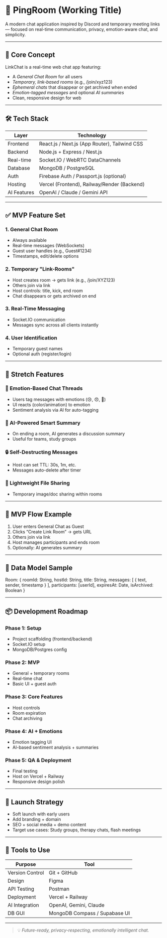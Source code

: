 # 🔗 PingRoom (Working Title)

A modern chat application inspired by Discord and temporary meeting links — focused on real-time communication, privacy, emotion-aware chat, and simplicity.

---

## 🧩 Core Concept

LinkChat is a real-time web chat app featuring:
- A *General Chat Room* for all users
- *Temporary, link-based rooms* (e.g., /join/xyz123)
- *Ephemeral chats* that disappear or get archived when ended
- *Emotion-tagged messages* and optional *AI summaries*
- Clean, responsive design for web

---

## 🛠 Tech Stack

| Layer        | Technology                         |
|--------------|-------------------------------------|
| Frontend     | React.js / Next.js (App Router), Tailwind CSS |
| Backend      | Node.js + Express / Nest.js        |
| Real-time    | Socket.IO / WebRTC DataChannels     |
| Database     | MongoDB / PostgreSQL                |
| Auth         | Firebase Auth / Passport.js (optional) |
| Hosting      | Vercel (Frontend), Railway/Render (Backend) |
| AI Features  | OpenAI / Claude / Gemini API        |

---

## ✅ MVP Feature Set

### 1. General Chat Room
- Always available
- Real-time messages (WebSockets)
- Guest user handles (e.g., Guest#1234)
- Timestamps, edit/delete options

### 2. Temporary "Link-Rooms"
- Host creates room → gets link (e.g., /join/XYZ123)
- Others join via link
- Host controls: title, kick, end room
- Chat disappears or gets archived on end

### 3. Real-Time Messaging
- Socket.IO communication
- Messages sync across all clients instantly

### 4. User Identification
- Temporary guest names
- Optional auth (register/login)

---

## 🌟 Stretch Features

### 💬 Emotion-Based Chat Threads
- Users tag messages with emotions (😢, 😠, 🎉)
- UI reacts (color/animation) to emotion
- Sentiment analysis via AI for auto-tagging

### 🧠 AI-Powered Smart Summary
- On ending a room, AI generates a discussion summary
- Useful for teams, study groups

### 🔒 Self-Destructing Messages
- Host can set TTL: 30s, 1m, etc.
- Messages auto-delete after timer

### 📎 Lightweight File Sharing
- Temporary image/doc sharing within rooms

---

## 🧪 MVP Flow Example

1. User enters General Chat as Guest
2. Clicks “Create Link Room” → gets URL
3. Others join via link
4. Host manages participants and ends room
5. Optionally: AI generates summary

---

## 🧱 Data Model Sample


Room: {
  roomId: String,
  hostId: String,
  title: String,
  messages: [ { text, sender, timestamp } ],
  participants: [userId],
  expiresAt: Date,
  isArchived: Boolean
}


---

## 📦 Development Roadmap

### Phase 1: Setup
- Project scaffolding (frontend/backend)
- Socket.IO setup
- MongoDB/Postgres config

### Phase 2: MVP
- General + temporary rooms
- Real-time chat
- Basic UI + guest auth

### Phase 3: Core Features
- Host controls
- Room expiration
- Chat archiving

### Phase 4: AI + Emotions
- Emotion tagging UI
- AI-based sentiment analysis + summaries

### Phase 5: QA & Deployment
- Final testing
- Host on Vercel + Railway
- Responsive design polish

---

## 🚀 Launch Strategy

- Soft launch with early users
- Add branding + domain
- SEO + social media + demo content
- Target use cases: Study groups, therapy chats, flash meetings

---

## 🔧 Tools to Use

| Purpose        | Tool            |
|----------------|------------------|
| Version Control| Git + GitHub     |
| Design         | Figma            |
| API Testing    | Postman          |
| Deployment     | Vercel + Railway |
| AI Integration | OpenAI, Gemini, Claude |
| DB GUI         | MongoDB Compass / Supabase UI |

---

> 💡 *Future-ready, privacy-respecting, emotionally intelligent chat.*